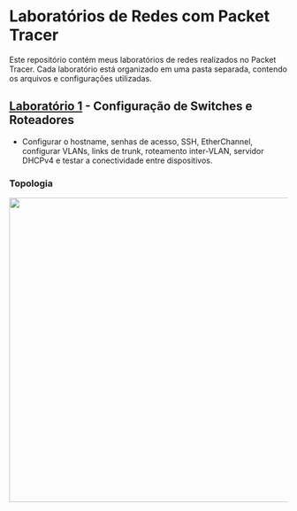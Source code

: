 # Laboratórios de Redes com Packet Tracer

Este repositório contém meus laboratórios de redes realizados no Packet Tracer. Cada laboratório está organizado em uma pasta separada, contendo os arquivos e configurações utilizadas.

## [Laboratório 1](https://github.com/micvet/cisco_network/tree/main/laboratorios/lab1) - Configuração de Switches e Roteadores
- Configurar o hostname, senhas de acesso, SSH, EtherChannel, configurar VLANs, links de trunk, roteamento inter-VLAN, servidor DHCPv4 e testar a conectividade entre dispositivos.

### Topologia

<div align='left'>
   <img src='https://github.com/user-attachments/assets/e2dcdeb5-4d1e-4c87-afea-929406a1ae89' height='550'/>
<div/><br> 


